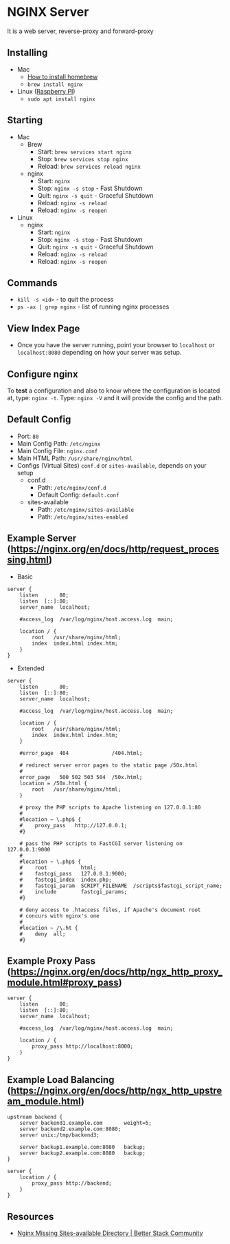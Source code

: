 # NGINX Server
It is a web server, reverse-proxy and forward-proxy

## Installing
+ Mac
  + [How to install homebrew](https://docs.brew.sh/Installation)
  + `brew install nginx`
+ Linux ([Raspberry PI](https://pimylifeup.com/raspberry-pi-nginx/))
  + `sudo apt install nginx`

## Starting
+ Mac
  + Brew
    + Start: `brew services start nginx`
    + Stop: `brew services stop nginx`
    + Reload: `brew services reload nginx`
  + nginx
    + Start: `nginx`
    + Stop: `nginx -s stop` - Fast Shutdown
    + Quit: `nginx -s quit` - Graceful Shutdown
    + Reload: `nginx -s reload`
    + Reload: `nginx -s reopen`
+ Linux
  + nginx
    + Start: `nginx`
    + Stop: `nginx -s stop` - Fast Shutdown
    + Quit: `nginx -s quit` - Graceful Shutdown
    + Reload: `nginx -s reload`
    + Reload: `nginx -s reopen`
   
## Commands
+ `kill -s <id>`  - to quit the process
+ `ps -ax | grep nginx` - list of running nginx processes
   
## View Index Page
+ Once you have the server running, point your browser to `localhost` or `localhost:8080` depending on how your server was setup.

## Configure nginx
To __test__ a configuration and also to know where the configuration is located at, type: `nginx -t`.   Type: `nginx -V` and it will provide the config and the path.

## Default Config
+ Port: `80`
+ Main Config Path: `/etc/nginx`
+ Main Config File: `nginx.conf`
+ Main HTML Path: `/usr/share/nginx/html`
+ Configs (Virtual Sites) `conf.d` or `sites-available`, depends on your setup
  + conf.d
    + Path: `/etc/nginx/conf.d`
    + Default Config: `default.conf`
  + sites-available
    + Path: `/etc/nginx/sites-available`
    + Path: `/etc/nginx/sites-enabled`
   
## Example Server (https://nginx.org/en/docs/http/request_processing.html)
+ Basic
```
server {
    listen       80;
    listen  [::]:80;
    server_name  localhost;

    #access_log  /var/log/nginx/host.access.log  main;

    location / {
        root   /usr/share/nginx/html;
        index  index.html index.htm;
    }
}
```
+ Extended
```
server {
    listen       80;
    listen  [::]:80;
    server_name  localhost;

    #access_log  /var/log/nginx/host.access.log  main;

    location / {
        root   /usr/share/nginx/html;
        index  index.html index.htm;
    }

    #error_page  404              /404.html;

    # redirect server error pages to the static page /50x.html
    #
    error_page   500 502 503 504  /50x.html;
    location = /50x.html {
        root   /usr/share/nginx/html;
    }

    # proxy the PHP scripts to Apache listening on 127.0.0.1:80
    #
    #location ~ \.php$ {
    #    proxy_pass   http://127.0.0.1;
    #}

    # pass the PHP scripts to FastCGI server listening on 127.0.0.1:9000
    #
    #location ~ \.php$ {
    #    root           html;
    #    fastcgi_pass   127.0.0.1:9000;
    #    fastcgi_index  index.php;
    #    fastcgi_param  SCRIPT_FILENAME  /scripts$fastcgi_script_name;
    #    include        fastcgi_params;
    #}

    # deny access to .htaccess files, if Apache's document root
    # concurs with nginx's one
    #
    #location ~ /\.ht {
    #    deny  all;
    #}
```

## Example Proxy Pass (https://nginx.org/en/docs/http/ngx_http_proxy_module.html#proxy_pass)
```
server {
    listen       80;
    listen  [::]:80;
    server_name  localhost;

    #access_log  /var/log/nginx/host.access.log  main;

    location / {
        proxy_pass http://localhost:8000;
    }
}
```

## Example Load Balancing (https://nginx.org/en/docs/http/ngx_http_upstream_module.html)
```
upstream backend {
    server backend1.example.com       weight=5;
    server backend2.example.com:8080;
    server unix:/tmp/backend3;

    server backup1.example.com:8080   backup;
    server backup2.example.com:8080   backup;
}

server {
    location / {
        proxy_pass http://backend;
    }
}
```
  
## Resources
+ [Nginx Missing Sites-available Directory | Better Stack Community](https://betterstack.com/community/questions/nginx-missing-site-available-directory/)
